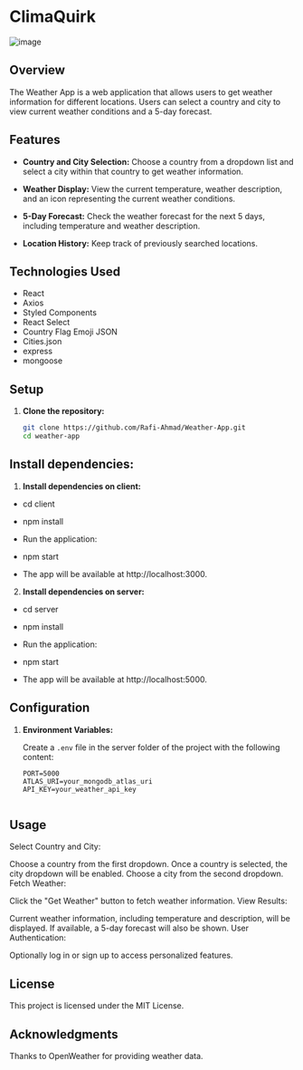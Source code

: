 # ClimaQuirk
![image](https://github.com/Rafi-Ahmad/Weather-App/assets/102521490/51562481-8f84-46b4-ad6f-97e39780eec3)


## Overview

The Weather App is a web application that allows users to get weather information for different locations. Users can select a country and city to view current weather conditions and a 5-day forecast.

## Features

- **Country and City Selection:** Choose a country from a dropdown list and select a city within that country to get weather information.

- **Weather Display:** View the current temperature, weather description, and an icon representing the current weather conditions.

- **5-Day Forecast:** Check the weather forecast for the next 5 days, including temperature and weather description.

- **Location History:** Keep track of previously searched locations.


## Technologies Used

- React
- Axios
- Styled Components
- React Select
- Country Flag Emoji JSON
- Cities.json
- express
- mongoose

## Setup

1. **Clone the repository:**

   ```bash
   git clone https://github.com/Rafi-Ahmad/Weather-App.git
   cd weather-app

   
## Install dependencies:
1. **Install dependencies on client:**
- cd client
- npm install
- Run the application:

- npm start
- The app will be available at http://localhost:3000.

2. **Install dependencies on server:**
- cd server
- npm install
- Run the application:

- npm start
- The app will be available at http://localhost:5000.

## Configuration

1. **Environment Variables:**

   Create a `.env` file in the server folder of the project with the following content:

   ```dotenv
   PORT=5000
   ATLAS_URI=your_mongodb_atlas_uri
   API_KEY=your_weather_api_key


## Usage
Select Country and City:

Choose a country from the first dropdown.
Once a country is selected, the city dropdown will be enabled.
Choose a city from the second dropdown.
Fetch Weather:

Click the "Get Weather" button to fetch weather information.
View Results:

Current weather information, including temperature and description, will be displayed.
If available, a 5-day forecast will also be shown.
User Authentication:

Optionally log in or sign up to access personalized features.




## License
This project is licensed under the MIT License.

## Acknowledgments
Thanks to OpenWeather for providing weather data.
